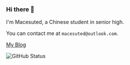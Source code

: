 ### Hi there 👋

I'm Macesuted, a Chinese student in senior high.

You can contact me at `macesuted@outlook.com`.

[My Blog](https://macesuted.cn)

![GitHub Status](https://github-readme-stats.vercel.app/api?show_icons=true&username=Macesuted&theme=dark)
